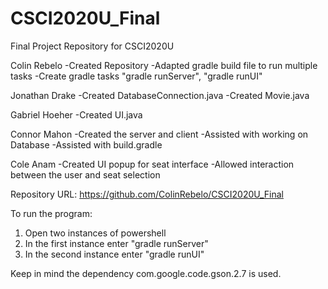 # CSCI2020U_Final
Final Project Repository for CSCI2020U

Colin Rebelo 
-Created Repository 
-Adapted gradle build file to run multiple tasks 
-Create gradle tasks "gradle runServer", "gradle runUI"

Jonathan Drake 
-Created DatabaseConnection.java 
-Created Movie.java

Gabriel Hoeher 
-Created UI.java

Connor Mahon 
-Created the server and client 
-Assisted with working on Database 
-Assisted with build.gradle

Cole Anam 
-Created UI popup for seat interface 
-Allowed interaction between the user and seat selection




Repository URL:
https://github.com/ColinRebelo/CSCI2020U_Final


To run the program:
1. Open two instances of powershell
2. In the first instance enter "gradle runServer"
3. In the second instance enter "gradle runUI"

Keep in mind the dependency com.google.code.gson.2.7 is used.
